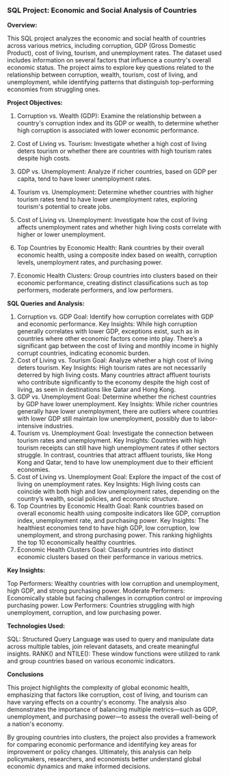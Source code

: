 ### SQL Project: Economic and Social Analysis of Countries
**Overview:**

This SQL project analyzes the economic and social health of countries across various metrics, including corruption, GDP (Gross Domestic Product), cost of living, tourism, and unemployment rates. The dataset used includes information on several factors that influence a country's overall economic status. The project aims to explore key questions related to the relationship between corruption, wealth, tourism, cost of living, and unemployment, while identifying patterns that distinguish top-performing economies from struggling ones.

**Project Objectives:**
1. Corruption vs. Wealth (GDP): Examine the relationship between a country's corruption index and its GDP or wealth, to determine whether high corruption is associated with lower economic performance.

2. Cost of Living vs. Tourism: Investigate whether a high cost of living deters tourism or whether there are countries with high tourism rates despite high costs.

3. GDP vs. Unemployment: Analyze if richer countries, based on GDP per capita, tend to have lower unemployment rates.

4. Tourism vs. Unemployment: Determine whether countries with higher tourism rates tend to have lower unemployment rates, exploring tourism's potential to create jobs.

5. Cost of Living vs. Unemployment: Investigate how the cost of living affects unemployment rates and whether high living costs correlate with higher or lower unemployment.

6. Top Countries by Economic Health: Rank countries by their overall economic health, using a composite index based on wealth, corruption levels, unemployment rates, and purchasing power.

7. Economic Health Clusters: Group countries into clusters based on their economic performance, creating distinct classifications such as top performers, moderate performers, and low performers.

**SQL Queries and Analysis:**
1. Corruption vs. GDP
Goal: Identify how corruption correlates with GDP and economic performance.
Key Insights: While high corruption generally correlates with lower GDP, exceptions exist, such as in countries where other economic factors come into play. There’s a significant gap between the cost of living and monthly income in highly corrupt countries, indicating economic burden.
2. Cost of Living vs. Tourism
Goal: Analyze whether a high cost of living deters tourism.
Key Insights: High tourism rates are not necessarily deterred by high living costs. Many countries attract affluent tourists who contribute significantly to the economy despite the high cost of living, as seen in destinations like Qatar and Hong Kong.
3. GDP vs. Unemployment
Goal: Determine whether the richest countries by GDP have lower unemployment.
Key Insights: While richer countries generally have lower unemployment, there are outliers where countries with lower GDP still maintain low unemployment, possibly due to labor-intensive industries.
4. Tourism vs. Unemployment
Goal: Investigate the connection between tourism rates and unemployment.
Key Insights: Countries with high tourism receipts can still have high unemployment rates if other sectors struggle. In contrast, countries that attract affluent tourists, like Hong Kong and Qatar, tend to have low unemployment due to their efficient economies.
5. Cost of Living vs. Unemployment
Goal: Explore the impact of the cost of living on unemployment rates.
Key Insights: High living costs can coincide with both high and low unemployment rates, depending on the country’s wealth, social policies, and economic structure.
6. Top Countries by Economic Health
Goal: Rank countries based on overall economic health using composite indicators like GDP, corruption index, unemployment rate, and purchasing power.
Key Insights: The healthiest economies tend to have high GDP, low corruption, low unemployment, and strong purchasing power. This ranking highlights the top 10 economically healthy countries.
7. Economic Health Clusters
Goal: Classify countries into distinct economic clusters based on their performance in various metrics.

**Key Insights:**

Top Performers: Wealthy countries with low corruption and unemployment, high GDP, and strong purchasing power.
Moderate Performers: Economically stable but facing challenges in corruption control or improving purchasing power.
Low Performers: Countries struggling with high unemployment, corruption, and low purchasing power.

**Technologies Used:**

SQL: Structured Query Language was used to query and manipulate data across multiple tables, join relevant datasets, and create meaningful insights.
RANK() and NTILE(): These window functions were utilized to rank and group countries based on various economic indicators.

**Conclusions**

This project highlights the complexity of global economic health, emphasizing that factors like corruption, cost of living, and tourism can have varying effects on a country's economy. The analysis also demonstrates the importance of balancing multiple metrics—such as GDP, unemployment, and purchasing power—to assess the overall well-being of a nation's economy.

By grouping countries into clusters, the project also provides a framework for comparing economic performance and identifying key areas for improvement or policy changes. Ultimately, this analysis can help policymakers, researchers, and economists better understand global economic dynamics and make informed decisions.
